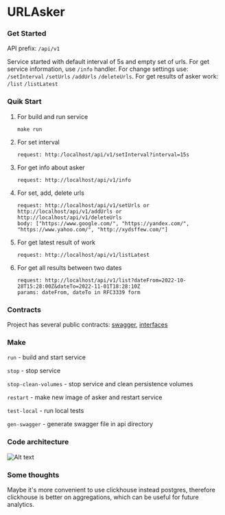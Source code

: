 # URLAsker

### Get Started

API prefix: `/api/v1`

Service started with default interval of 5s and empty set of urls. For get service information, use `/info` handler.
For change settings use: `/setInterval` `/setUrls` `/addUrls` `/deleteUrls`. For get results of asker work: `/list`
`/listLatest`

### Quik Start

1. For build and run service
    
    ```make run```
2. For set interval

    ```request: http:/localhost/api/v1/setInterval?interval=15s```
3. For get info about asker

    ```request: http://localhost/api/v1/info```
4. For set, add, delete urls

    ```
   request: http://localhost/api/v1/setUrls or http://localhost/api/v1/addUrls or http://localhost/api/v1/deleteUrls
   body: ["https://www.google.com/", "https://yandex.com/", "https://www.yahoo.com/", "http://xydsffew.com/"]
   ```
5. For get latest result of work

   ```request: http://localhost/api/v1/listLatest```
6. For get all results between two dates

   ```
   request: http://localhost/api/v1/list?dateFrom=2022-10-28T15:28:00Z&dateTo=2022-11-01T18:28:10Z
   params: dateFrom, dateTo in RFC3339 form 
   ```

### Contracts
Project has several public contracts: [swagger](https://github.com/MikhailSolovev/URLAsker/blob/main/api/swagger.yaml),
[interfaces](https://github.com/MikhailSolovev/URLAsker/blob/main/internal/interfaces/asker.go)

### Make

`run` - build and start service

`stop` - stop service

`stop-clean-volumes` - stop service and clean persistence volumes

`restart` - make new image of asker and restart service

`test-local` - run local tests

`gen-swagger` - generate swagger file in api directory

### Code architecture
![Alt text](./img/clean_code_architecture.png)

### Some thoughts
Maybe it's more convenient to use clickhouse instead postgres,
therefore clickhouse is better on aggregations, which can be useful
for future analytics.
